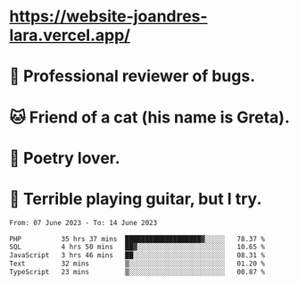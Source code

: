 # https://website-joandres-lara.vercel.app/
# 🐛 Professional reviewer of bugs.
# 🐱 Friend of a cat (his name is Greta).
# 📜 Poetry lover.
# 🎸 Terrible playing guitar, but I try.

<!--START_SECTION:waka-->

```txt
From: 07 June 2023 - To: 14 June 2023

PHP          35 hrs 37 mins  ███████████████████▓░░░░░   78.37 %
SQL          4 hrs 50 mins   ██▓░░░░░░░░░░░░░░░░░░░░░░   10.65 %
JavaScript   3 hrs 46 mins   ██░░░░░░░░░░░░░░░░░░░░░░░   08.31 %
Text         32 mins         ▒░░░░░░░░░░░░░░░░░░░░░░░░   01.20 %
TypeScript   23 mins         ▒░░░░░░░░░░░░░░░░░░░░░░░░   00.87 %
```

<!--END_SECTION:waka-->
